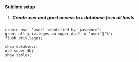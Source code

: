 #### Sublime setup

1. ##### Create user and grant access to a database from all hosts

```
create user 'user' identified by 'password';
grant all privileges on super_db.* to 'user'@'%';
flush privileges;

show databases;
use super_db;
show tables;
```